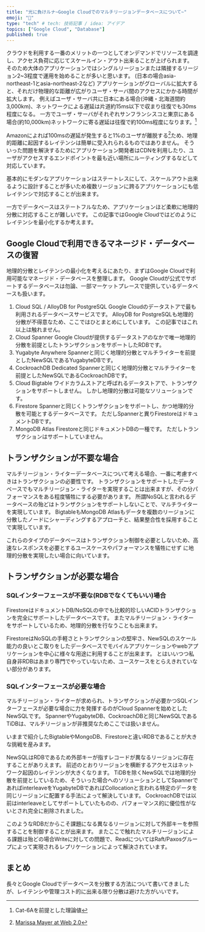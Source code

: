 ```yaml
---
title: "光に負けルナ~Google Cloudでのマルチリージョンデータベースについて~"
emoji: "🔖"
type: "tech" # tech: 技術記事 / idea: アイデア
topics: ["Google Cloud", "Database"]
published: true
---
```


クラウドを利用する一番のメリットの一つとしてオンデマンドでリソースを調達し、アクセス負荷に応じてスケールイン・アウト出来ることが上げられます。
そのため大体のアプリケーションではシングルリージョンまたは隣接するリージョン2~3程度で運用を始めることが多いと思います。
(日本の場合asia-northeast-1とasia-northeast-2など)
アプリケーションがグローバルに拡大すると、それだけ物理的な距離が広がりユーザ・サーバ間のアクセスにかかる時間が拡大します。
例えばユーザ・サーバ共に日本にある場合(沖縄・北海道間約3,000km)、ネットワークによる遅延は片道約15ms以下で収まり往復でも30ms程度になる。
一方でユーザ・サーバがそれぞれサンフランシスコと東京にある場合(約10,000km)ネットワークに寄る遅延は往復で約100ms程度になります。[^1]

Amazonによれば100msの遅延が発生すると1%のユーザが離脱する[^2]ため、地理的距離に起因するレイテンシは簡単に受入れられるものではありません。
そういった問題を解決するためにアプリケーション開発者はCDNを利用したり、ユーザがアクセスするエンドポイントを最も近い場所にルーティングするなどして対応しています。

基本的にモダンなアプリケーションはステートレスにして、スケールアウト出来るように設計することが多いため複数リージョンに跨るアプリケーションにも低レイテンシで対応することが出来ます。

一方でデータベースはステートフルなため、アプリケーションほど柔軟に地理的分散に対応することが難しいです。
この記事ではGoogle Cloudではどのようにレイテンシを最小化するか考えます。

## Google Cloudで利用できるマネージド・データベースの復習
地理的分散とレイテンシの最小化を考えるにあたり、まずはGoogle Cloudで利用可能なマネージド・データベースを整理します。
Google Cloudが公式でサポートするデータベースは勿論、一部マーケットプレースで提供しているデータベースも扱います。

1. Cloud SQL / AlloyDB for PostgreSQL
   Google Cloudのデータストアで最も利用されるデータベースサービスです。
   AlloyDB for PostgreSQLも地理的分散が不得意なため、ここではひとまとめにしています。
   この記事ではこれ以上は触れません。
1. Cloud Spanner
   Google Cloudが提供するデータストアのなかで唯一地理的分散を前提としたトランザクションをサポートしたRDBです。
1. Yugabyte Anywhere
   Spannerと同じく地理的分散とマルチライターを前提としたNewSQLであるYugabyteDBです。
1. CockroachDB Dedicated
   Spannerと同じく地理的分散とマルチライターを前提としたNewSQLであるCockroachDBです。
1. Cloud Bigtable
   ワイドカラムストアと呼ばれるデータストアで、トランザクションをサポートしません。
   しかし地理的分散は可能なソリューションです。
1. Firestore
   Spannerと同じくトランザクションをサポートし、かつ地理的分散を可能とするデータベースです。
   ただしSpannerと異りFirestoreはドキュメントDBです。
1. MongoDB Atlas
   Firestoreと同じドキュメントDBの一種です。
   ただしトランザクションはサポートしていません。

## トランザクションが不要な場合
マルチリージョン・ライターデータベースについて考える場合、一番に考慮すべきはトランザクションの必要性です。
トランザクションをサポートしたデータベースでもマルチリージョン・ライターを実現することは出来ますが、その分パフォーマンスをある程度犠牲にする必要があります。
所謂NoSQLと言われるデータベースの殆どはトランザクションをサポートしないことで、マルチライターを実現しています。
BigtableもMongoDB Atlasもデータを複数のリージョンに分散したノードにシャーディングするアプローチと、結果整合性を採用することで実現しています。

これらのタイプのデータベースはトランザクション制御を必要としないため、高速なレスポンスを必要とするユースケースやパフォーマンスを犠牲にせず
に地理的分散を実現したい場合に向いています。

## トランザクションが必要な場合
### SQLインターフェースが不要な(RDBでなくてもいい)場合
FirestoreはドキュメントDB/NoSQLの中でも比較的珍しいACIDトランザクションを完全にサポートしたデータベースです。
またマルチリージョン・ライターをサポートしているため、地理的分散を行なうことも出来ます。

FirestoreはNoSQLの手軽さとトランザクションの堅牢さ、NewSQLのスケール能力の良いとこ取りをしたデータベースでモバイルアプリケーションやwebアプリケーションを中心に様々な用途に利用することが出来ます。
とはいいつつ私自身非RDBはあまり専門でやっていないため、ユースケースをとらえきれていない部分があります。

### SQLインターフェースが必要な場合
マルチリージョン・ライターが求められ、トランザクションが必要かつSQLインターフェースが必要な場合に力を発揮するのがCloud Spannerを始めとしたNewSQLです。
SpannerやYugabyteDB、CockroachDBと同じNewSQLであるTiDBは、マルチリージョンが非推奨なためここでは扱いません。

いままで紹介したBigtableやMongoDB、Firestoreと違いRDBであることが大きな挑戦を産みます。

NewSQLはRDBであるため外部キーが指すレコードが異なるリージョンに存在することがありえます。
前述のとおりリージョンを横断するアクセスはネットワーク起因のレイテンシが大きくなります。
TiDBを除くNewSQLでは地理的分散を前提としているため、そういった場合へのソリューションとしてSpannerであればinterleaveをYugabyteDBであればCollocationと言われる特定のデータを同じリージョンに配置する手法によって解決しています。
CockroachDBでは以前はinterleaveとしてサポートしていたものの、パフォーマンス的に優位性がないとされ完全に削除されました。

このようなRDBだからこそ課題になる異なるリージョンに対して外部キーを参照することを制御することが出来ます。
またここで触れたマルチリージョンによる課題は殆どの場合Writeに対しての問題で、ReadについてはRaft/Paxosグループによって実現されるレプリケーションによって解決されています。

## まとめ
長々とGoogle Cloudでデータベースを分散する方法について書いてきましたが、レイテンシや管理コスト的に出来る限り分散は避けた方がいいです。

[^1]: Cat-6Aを前提とした理論値
[^2]: [Marissa Mayer at Web 2.0](http://glinden.blogspot.com/2006/11/marissa-mayer-at-web-20.html)
